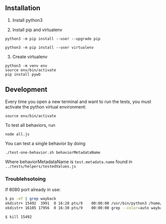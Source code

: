 ## Installation

1. Install python3

2. Install pip and virtualenv

```
python3 -m pip install --user --upgrade pip

python3 -m pip install --user virtualenv
```

3. Create virtualenv
```
python3 -m venv env
source env/bin/activate
pip install pywb
```

## Development

Every time you open a new terminal and want to run the tests, you must activate
the python virtual environment:

```
source env/bin/activate
```

To test all behaviors, run

```
node all.js
```

You can test a single behavior by doing

```
./test-one-behavior.sh behaviorMetadataName
```

Where behaviorMetadataName is `test.metadata.name` found in `../tests/helpers/testedValues.js`


### Troublehsotoing

If 8080 port already in use:

```sh
$ ps -ef | grep wayback
okdistr+ 15492  3991  0 16:28 pts/9    00:00:00 /usr/bin/python3 /home/okdistribute/.local/bin/wayback --enable-auto-fetch --live --proxy-record --proxy slideShareBehavior -p 8080
okdistr+ 16105 17956  0 16:30 pts/9    00:00:00 grep --color=auto wayback

$ kill 15492
```

